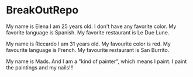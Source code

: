 # BreakOutRepo

My name is Elena I am 25 years old. I don't have any favorite color. My favorite language is Spanish. My favorite restaurant is Le Due Lune. 

My name is Riccardo I am 31 years old. My favourite color is red. My favourite language is French. My favourite restaurant is San Burrito. 

My name is Mads. And I am a "kind of painter", which means I paint. I paint the paintings and my nails!!!
